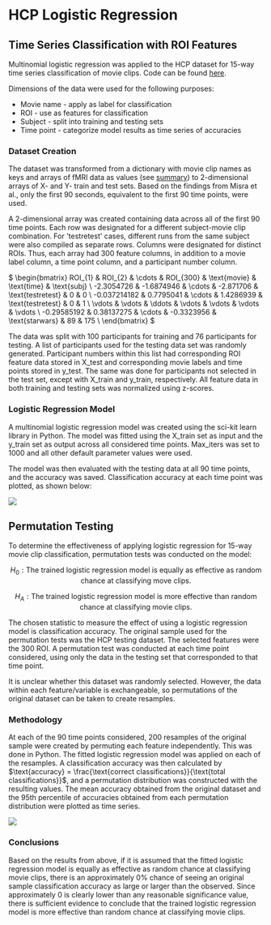 # HCP Logistic Regression
## Time Series Classification with ROI Features
Multinomial logistic regression was applied to the HCP dataset for 15-way time series classification of movie clips. Code can be found [here](hcp_logreg_indivtime.ipynb).

Dimensions of the data were used for the following purposes:
* Movie name - apply as label for classification
* ROI - use as features for classification
* Subject - split into training and testing sets
* Time point - categorize model results as time series of accuracies

### Dataset Creation
The dataset was transformed from a dictionary with movie clip names as keys and arrays of fMRI data as values (see [summary](hcp_summary.md)) to 2-dimensional arrays of X- and Y- train and test sets. Based on the findings from Misra et al., only the first 90 seconds, equivalent to the first 90 time points, were used. 

A 2-dimensional array was created containing data across all of the first 90 time points. Each row was designated for a different subject-movie clip combination. For 'testretest' cases, different runs from the same subject were also compiled as separate rows. Columns were designated for distinct ROIs. Thus, each array had 300 feature columns, in addition to a movie label column, a time point column, and a participant number column.

$
\begin{bmatrix}
ROI_{1} & ROI_{2} & \cdots & ROI_{300} & \text{movie} & \text{time} & \text{subj} \\
-2.3054726 & -1.6874946 & \cdots & -2.871706 & \text{testretest} & 0 & 0 \\
-0.037214182 & 0.7795041 & \cdots & 1.4286939 & \text{testretest} & 0 & 1 \\
\vdots & \vdots & \ddots & \vdots & \vdots & \vdots & \vdots \\
-0.29585192 & 0.38137275 & \cdots & -0.3323956 & \text{starwars} & 89 & 175 \\
\end{bmatrix}
$

The data was split with 100 participants for training and 76 participants for testing. A list of participants used for the testing data set was randomly generated. Participant numbers within this list had corresponding ROI feature data stored in X_test and corresponding movie labels and time points stored in y_test. The same was done for participants not selected in the test set, except with X_train and y_train, respectively. All feature data in both training and testing sets was normalized using z-scores.

### Logistic Regression Model
A multinomial logistic regression model was created using the sci-kit learn library in Python. The model was fitted using the X_train set as input and the y_train set as output across all considered time points. Max_iters was set to 1000 and all other default parameter values were used. 

The model was then evaluated with the testing data at all 90 time points, and the accuracy was saved. Classification accuracy at each time point was plotted, as shown below:

![](../_build/jupyter_execute/hcp_data/hcp_logreg_indivtime_7_0.png)


## Permutation Testing

To determine the effectiveness of applying logistic regression for 15-way movie clip classification, permutation tests was conducted on the model:

$$
H_{0}: \text{The trained logistic regression model is equally as effective as random chance at classifying move clips.}
$$

$$
H_{A}: \text{The trained logistic regression model is more effective than random chance at classifying movie clips.}
$$

The chosen statistic to measure the effect of using a logistic regression model is classification accuracy. The original sample used for the permutation tests was the HCP testing dataset. The selected features were the 300 ROI. A permutation test was conducted at each time point considered, using only the data in the testing set that corresponded to that time point.

It is unclear whether this dataset was randomly selected. However, the data within each feature/variable is exchangeable, so permutations of the original dataset can be taken to create resamples. 

### Methodology
At each of the 90 time points considered, 200 resamples of the original sample were created by permuting each feature independently. This was done in Python. The fitted logistic regression model was applied on each of the resamples. A classification accuracy was then calculated by $\text{accuracy} = \frac{\text{correct classifications}}{\text{total classifications}}$, and a permutation distribution was constructed with the resulting values. The mean accuracy obtained from the original dataset and the 95th percentile of accuracies obtained from each permutation distribution were plotted as time series.

![](../_build/html/_images/hcp_logreg_permtest_5_01.png)


### Conclusions
Based on the results from above, if it is assumed that the fitted logistic regression model is equally as effective as random chance at classifying movie clips, there is an approximately 0% chance of seeing an original sample classification accuracy as large or larger than the observed. Since approximately 0 is clearly lower than any reasonable significance value, there is sufficient evidence to conclude that the trained logistic regression model is more effective than random chance at classifying movie clips.


